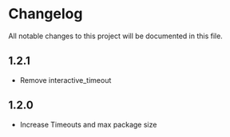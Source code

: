 # Changelog

All notable changes to this project will be documented in this file.

## 1.2.1

- Remove interactive_timeout 

## 1.2.0

- Increase Timeouts and max package size
